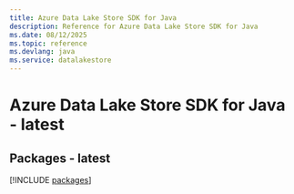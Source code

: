 ```yaml
---
title: Azure Data Lake Store SDK for Java
description: Reference for Azure Data Lake Store SDK for Java
ms.date: 08/12/2025
ms.topic: reference
ms.devlang: java
ms.service: datalakestore
---
```

# Azure Data Lake Store SDK for Java - latest
## Packages - latest
[!INCLUDE [packages](data-lake-store-index.md)]